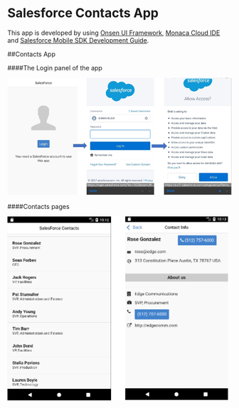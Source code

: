 # Salesforce Contacts App

This app is developed by using [Onsen UI Framework](https://onsen.io/), [Monaca Cloud IDE](https://monaca.io/cloud.html) and [Salesforce Mobile SDK Development Guide](https://resources.docs.salesforce.com/sfdc/pdf/mobile_sdk.pdf).

##Contacts App

####The Login panel of the app

![Login panel](images/1.png "Login panel")

####Contacts pages

![Contacts](/images/2.png "Contacts")